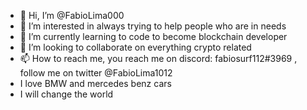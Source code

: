 - 👋 Hi, I’m @FabioLima000
- 👀 I’m interested in always trying to help people who are in needs
- 🌱 I’m currently learning to code to become blockchain developer
- 💞️ I’m looking to collaborate on everything crypto related 
- 📫 How to reach me, you reach me on discord: fabiosurf112#3969 , follow me on twitter @FabioLima1012
- I love BMW and mercedes benz cars 
-   I will change the world

<!---
FabioLima000/FabioLima000 is a ✨ special ✨ repository because its `README.md` (this file) appears on your GitHub profile.
You can click the Preview link to take a look at your changes.
--->
